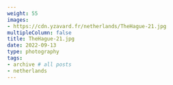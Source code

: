 ```yaml
---
weight: 55
images:
- https://cdn.yzavard.fr/netherlands/TheHague-21.jpg
multipleColumn: false
title: TheHague-21.jpg
date: 2022-09-13
type: photography
tags:
- archive # all posts
- netherlands
---
```

